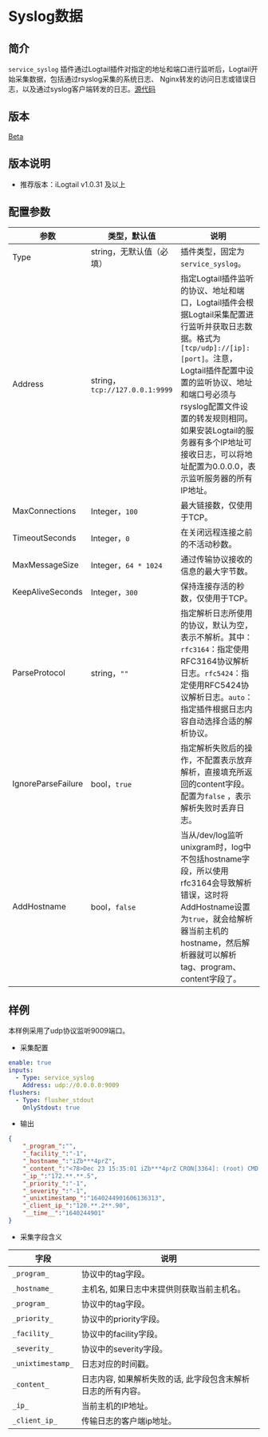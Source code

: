 # Syslog数据

## 简介

`service_syslog` 插件通过Logtail插件对指定的地址和端口进行监听后，Logtail开始采集数据，包括通过rsyslog采集的系统日志、 Nginx转发的访问日志或错误日志，以及通过syslog客户端转发的日志。[源代码](https://github.com/alibaba/loongcollector/blob/main/plugins/input/syslog/syslog.go)

## 版本

[Beta](../../stability-level.md)

## 版本说明

* 推荐版本：iLogtail v1.0.31 及以上

## 配置参数

| 参数 | 类型，默认值 | 说明 |
| - | - | - |
| Type | string，无默认值（必填） | 插件类型，固定为`service_syslog`。 |
| Address | string，`tcp://127.0.0.1:9999` | 指定Logtail插件监听的协议、地址和端口，Logtail插件会根据Logtail采集配置进行监听并获取日志数据。格式为`[tcp/udp]://[ip]:[port]`。注意，Logtail插件配置中设置的监听协议、地址和端口号必须与rsyslog配置文件设置的转发规则相同。如果安装Logtail的服务器有多个IP地址可接收日志，可以将地址配置为0.0.0.0，表示监听服务器的所有IP地址。 |
| MaxConnections | Integer，`100` | 最大链接数，仅使用于TCP。|
| TimeoutSeconds | Integer，`0` | 在关闭远程连接之前的不活动秒数。|
| MaxMessageSize | Integer，`64 * 1024` | 通过传输协议接收的信息的最大字节数。|
| KeepAliveSeconds | Integer，`300` | 保持连接存活的秒数，仅使用于TCP。|
| ParseProtocol | string，`""` | 指定解析日志所使用的协议，默认为空，表示不解析。其中：`rfc3164`：指定使用RFC3164协议解析日志。`rfc5424`：指定使用RFC5424协议解析日志。`auto`：指定插件根据日志内容自动选择合适的解析协议。 |
| IgnoreParseFailure | bool，`true` | 指定解析失败后的操作，不配置表示放弃解析，直接填充所返回的content字段。配置为`false` ，表示解析失败时丢弃日志。 |
| AddHostname | bool，`false` | 当从/dev/log监听unixgram时，log中不包括hostname字段，所以使用rfc3164会导致解析错误，这时将AddHostname设置为`true`，就会给解析器当前主机的hostname，然后解析器就可以解析tag、program、content字段了。 |

## 样例

本样例采用了udp协议监听9009端口。

* 采集配置

```yaml
enable: true
inputs:
  - Type: service_syslog
    Address: udp://0.0.0.0:9009
flushers:
  - Type: flusher_stdout
    OnlyStdout: true  
```

* 输出

```json
{
    "_program_":"",
    "_facility_":"-1",
    "_hostname_":"iZb***4prZ",
    "_content_":"<78>Dec 23 15:35:01 iZb***4prZ CRON[3364]: (root) CMD (command -v ***)",
    "_ip_":"172.**.**.5",
    "_priority_":"-1",
    "_severity_":"-1",
    "_unixtimestamp_":"1640244901606136313",
    "_client_ip_":"120.**.2**.90",
    "__time__":"1640244901"
}
```

* 采集字段含义

|字段|说明|
|----|----|
|`_program_`|协议中的tag字段。|
| `_hostname_` | 主机名, 如果日志中末提供则获取当前主机名。 |
| `_program_` | 协议中的tag字段。 |
| `_priority_` | 协议中的priority字段。 |
| `_facility_` | 协议中的facility字段。 |
| `_severity_` | 协议中的severity字段。 |
| `_unixtimestamp_` | 日志对应的时间戳。 |
| `_content_` | 日志内容, 如果解析失败的话, 此字段包含末解析日志的所有内容。 |
| `_ip_` | 当前主机的IP地址。 |
|`_client_ip_`|传输日志的客户端ip地址。|
